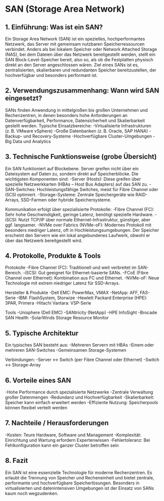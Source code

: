 
# SAN (Storage Area Network)

## 1. Einführung: Was ist ein SAN?
Ein Storage Area Network (SAN) ist ein spezielles, hochperformantes Netzwerk, das Server mit gemeinsam nutzbaren Speicherressourcen verbindet. Anders als bei lokalem Speicher oder Network Attached Storage (NAS), bei dem Dateien über das Netzwerk bereitgestellt werden, stellt ein SAN Block-Level-Speicher bereit, also so, als ob die Festplatten physisch direkt an den Server angeschlossen wären.
Ziel eines SANs ist es, zentralisierten, skalierbaren und redundanten Speicher bereitzustellen, der hochverfügbar und besonders performant ist.



## 2. Verwendungszusammenhang: Wann wird SAN eingesetzt?
SANs finden Anwendung in mittelgroßen bis großen Unternehmen und Rechenzentren, in denen besonders hohe Anforderungen an Datenverfügbarkeit, Performance, Datensicherheit und Skalierbarkeit gestellt werden.
Typische Einsatzbereiche:
-Virtualisierte Infrastrukturen (z. B. VMware vSphere)
-Große Datenbanken (z. B. Oracle, SAP HANA)
-Backup- und Recovery-Systeme
-Hochverfügbare Cluster-Umgebungen
-Big Data und Analytics


## 3. Technische Funktionsweise (grobe Übersicht)
Ein SAN funktioniert auf Blockebene. Server greifen nicht über ein Dateisystem auf Daten zu, sondern direkt auf Speicherblöcke. Die wichtigsten Komponenten sind:
-Server (Hosts): Diese greifen über spezielle Netzwerkkarten (HBAs – Host Bus Adapters) auf das SAN zu.
-SAN-Switches: Hochleistungsfähige Switches, meist für Fibre Channel oder iSCSI optimiert.
-Storage-Systeme: Zentrale Speichergeräte wie RAID-Arrays, SSD-Farmen oder hybride Speichersysteme.

Kommunikation erfolgt über spezialisierte Protokolle:
-Fibre Channel (FC): Sehr hohe Geschwindigkeit, geringe Latenz, benötigt spezielle Hardware.
-iSCSI: Nutzt TCP/IP über normale Ethernet-Infrastruktur, günstiger, aber ggf. langsamer.
-NVMe over Fabrics (NVMe-oF): Modernes Protokoll mit besonders niedriger Latenz, oft in Hochleistungsumgebungen.
Der Speicher erscheint den Servern wie ein lokal angebundenes Laufwerk, obwohl er über das Netzwerk bereitgestellt wird.


## 4. Protokolle, Produkte & Tools
Protokolle
-Fibre Channel (FC): Traditionell und weit verbreitet im SAN-Bereich.
-iSCSI: Gut geeignet für Ethernet-basierte SANs.
-FCoE (Fibre Channel over Ethernet): Kombination aus FC und Ethernet.
-NVMe-oF: Neue Technologie mit extrem niedriger Latenz für SSD-Arrays.

Hersteller & Produkte
-Dell EMC: PowerMax, VMAX
-NetApp: AFF, FAS-Serie
-IBM: FlashSystem, Storwize
-Hewlett Packard Enterprise (HPE): 3PAR, Primera
-Hitachi Vantara: VSP-Serie

Tools
-Unisphere (Dell EMC)
-SANtricity (NetApp)
-HPE InfoSight
-Brocade SAN Health
-SolarWinds Storage Resource Monitor


## 5. Typische Architektur
Ein typisches SAN besteht aus:
-Mehreren Servern mit HBAs
-Einem oder mehreren SAN-Switches
-Gemeinsamen Storage-Systemen

Verbindungen:
-Server ↔ Switch (per Fibre Channel oder Ethernet)
-Switch ↔ Storage-Array


## 6. Vorteile eines SAN
-Hohe Performance durch spezialisierte Netzwerke
-Zentrale Verwaltung großer Datenmengen
-Redundanz und Hochverfügbarkeit
-Skalierbarkeit: Speicher kann einfach erweitert werden
-Effiziente Nutzung: Speicherpools können flexibel verteilt werden


## 7. Nachteile / Herausforderungen
-Kosten: Teure Hardware, Software und Management
-Komplexität: Einrichtung und Wartung erfordern Expertenwissen
-Fehlertoleranz: Bei Fehlkonfiguration kann ein ganzer Cluster betroffen sein


## 8. Fazit
Ein SAN ist eine essenzielle Technologie für moderne Rechenzentren. Es erlaubt die Trennung von Speicher und Recheneinheit und bietet zentrale, performante und hochverfügbare Speicherlösungen. Besonders in virtualisierten und datenintensiven Umgebungen ist der Einsatz von SANs kaum noch wegzudenken.
